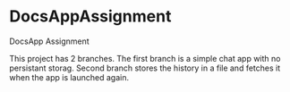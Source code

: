 # DocsAppAssignment
DocsApp Assignment


This project has 2 branches. The first branch is a simple chat app with no persistant storag. Second branch stores the history in a file and fetches it when the app is launched again.
